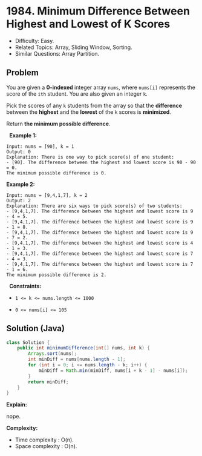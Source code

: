 # 1984. Minimum Difference Between Highest and Lowest of K Scores

- Difficulty: Easy.
- Related Topics: Array, Sliding Window, Sorting.
- Similar Questions: Array Partition.

## Problem

You are given a **0-indexed** integer array ```nums```, where ```nums[i]``` represents the score of the ```ith``` student. You are also given an integer ```k```.

Pick the scores of any ```k``` students from the array so that the **difference** between the **highest** and the **lowest** of the ```k``` scores is **minimized**.

Return **the **minimum** possible difference**.

 
**Example 1:**

```
Input: nums = [90], k = 1
Output: 0
Explanation: There is one way to pick score(s) of one student:
- [90]. The difference between the highest and lowest score is 90 - 90 = 0.
The minimum possible difference is 0.
```

**Example 2:**

```
Input: nums = [9,4,1,7], k = 2
Output: 2
Explanation: There are six ways to pick score(s) of two students:
- [9,4,1,7]. The difference between the highest and lowest score is 9 - 4 = 5.
- [9,4,1,7]. The difference between the highest and lowest score is 9 - 1 = 8.
- [9,4,1,7]. The difference between the highest and lowest score is 9 - 7 = 2.
- [9,4,1,7]. The difference between the highest and lowest score is 4 - 1 = 3.
- [9,4,1,7]. The difference between the highest and lowest score is 7 - 4 = 3.
- [9,4,1,7]. The difference between the highest and lowest score is 7 - 1 = 6.
The minimum possible difference is 2.
```

 
**Constraints:**


	
- ```1 <= k <= nums.length <= 1000```
	
- ```0 <= nums[i] <= 105```



## Solution (Java)

```java
class Solution {
    public int minimumDifference(int[] nums, int k) {
        Arrays.sort(nums);
        int minDiff = nums[nums.length - 1];
        for (int i = 0; i <= nums.length - k; i++) {
            minDiff = Math.min(minDiff, nums[i + k - 1] - nums[i]);
        }
        return minDiff;
    }
}
```

**Explain:**

nope.

**Complexity:**

* Time complexity : O(n).
* Space complexity : O(n).
